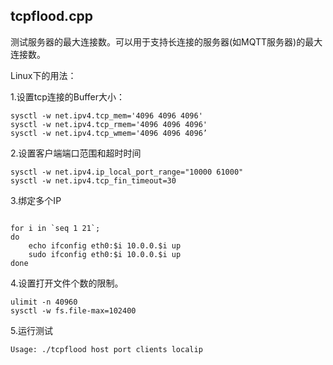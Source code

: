## tcpflood.cpp

测试服务器的最大连接数。可以用于支持长连接的服务器(如MQTT服务器)的最大连接数。

Linux下的用法：

1.设置tcp连接的Buffer大小：

```
sysctl -w net.ipv4.tcp_mem='4096 4096 4096'
sysctl -w net.ipv4.tcp_rmem='4096 4096 4096'
sysctl -w net.ipv4.tcp_wmem='4096 4096 4096’
```

2.设置客户端端口范围和超时时间

```
sysctl -w net.ipv4.ip_local_port_range="10000 61000"
sysctl -w net.ipv4.tcp_fin_timeout=30
```

3.绑定多个IP

```

for i in `seq 1 21`; 
do 
    echo ifconfig eth0:$i 10.0.0.$i up
    sudo ifconfig eth0:$i 10.0.0.$i up
done
```

4.设置打开文件个数的限制。
```
ulimit -n 40960
sysctl -w fs.file-max=102400
```


5.运行测试

```
Usage: ./tcpflood host port clients localip
```




